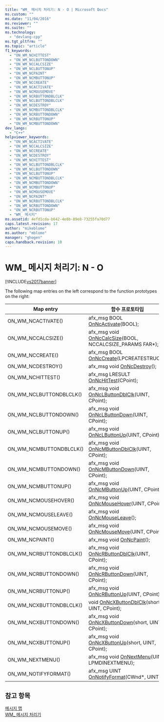 ```yaml
---
title: "WM_ 메시지 처리기: N - O | Microsoft Docs"
ms.custom: ""
ms.date: "11/04/2016"
ms.reviewer: ""
ms.suite: ""
ms.technology: 
  - "devlang-cpp"
ms.tgt_pltfrm: ""
ms.topic: "article"
f1_keywords: 
  - "ON_WM_NCHITTEST"
  - "ON_WM_NCLBUTTONDOWN"
  - "ON_WM_NCCALCSIZE"
  - "ON_WM_NCLBUTTONUP"
  - "ON_WM_NCPAINT"
  - "ON_WM_NCMBUTTONUP"
  - "ON_WM_NCCREATE"
  - "ON_WM_NCACTIVATE"
  - "ON_WM_NCMOUSEMOVE"
  - "ON_WM_NCRBUTTONDBLCLK"
  - "ON_WM_NCLBUTTONDBLCLK"
  - "ON_WM_NCDESTROY"
  - "ON_WM_NCMBUTTONDBLCLK"
  - "ON_WM_NCRBUTTONDOWN"
  - "ON_WM_NCRBUTTONUP"
  - "ON_WM_NCMBUTTONDOWN"
dev_langs: 
  - "C++"
helpviewer_keywords: 
  - "ON_WM_NCACTIVATE"
  - "ON_WM_NCCALCSIZE"
  - "ON_WM_NCCREATE"
  - "ON_WM_NCDESTROY"
  - "ON_WM_NCHITTEST"
  - "ON_WM_NCLBUTTONDBLCLK"
  - "ON_WM_NCLBUTTONDOWN"
  - "ON_WM_NCLBUTTONUP"
  - "ON_WM_NCMBUTTONDBLCLK"
  - "ON_WM_NCMBUTTONDOWN"
  - "ON_WM_NCMBUTTONUP"
  - "ON_WM_NCMOUSEMOVE"
  - "ON_WM_NCPAINT"
  - "ON_WM_NCRBUTTONDBLCLK"
  - "ON_WM_NCRBUTTONDOWN"
  - "ON_WM_NCRBUTTONUP"
  - "WM_ 메시지"
ms.assetid: 4efd1cda-b642-4e8b-89e8-73255fa70d77
caps.latest.revision: 17
author: "mikeblome"
ms.author: "mblome"
manager: "ghogen"
caps.handback.revision: 18
---
```

# WM_ 메시지 처리기: N - O
[!INCLUDE[vs2017banner](../../assembler/inline/includes/vs2017banner.md)]

The following map entries on the left correspond to the function prototypes on the right:  
  
|Map entry|함수 프로토타입|  
|---------------|--------------|  
|ON\_WM\_NCACTIVATE\(\)|afx\_msg BOOL [OnNcActivate](../Topic/CWnd::OnNcActivate.md)\(BOOL\);|  
|ON\_WM\_NCCALCSIZE\(\)|afx\_msg void [OnNcCalcSize](../Topic/CWnd::OnNcCalcSize.md)\(BOOL, NCCALCSIZE\_PARAMS FAR\*\);|  
|ON\_WM\_NCCREATE\(\)|afx\_msg BOOL [OnNcCreate](../Topic/CWnd::OnNcCreate.md)\(LPCREATESTRUCT\);|  
|ON\_WM\_NCDESTROY\(\)|afx\_msg void [OnNcDestroy](../Topic/CWnd::OnNcDestroy.md)\(\);|  
|ON\_WM\_NCHITTEST\(\)|afx\_msg LRESULT [OnNcHitTest](../Topic/CWnd::OnNcHitTest.md)\(CPoint\);|  
|ON\_WM\_NCLBUTTONDBLCLK\(\)|afx\_msg void [OnNcLButtonDblClk](../Topic/CWnd::OnNcLButtonDblClk.md)\(UINT, CPoint\);|  
|ON\_WM\_NCLBUTTONDOWN\(\)|afx\_msg void [OnNcLButtonDown](../Topic/CWnd::OnNcLButtonDown.md)\(UINT, CPoint\);|  
|ON\_WM\_NCLBUTTONUP\(\)|afx\_msg void [OnNcLButtonUp](../Topic/CWnd::OnNcLButtonUp.md)\(UINT, CPoint\);|  
|ON\_WM\_NCMBUTTONDBLCLK\(\)|afx\_msg void [OnNcMButtonDblClk](../Topic/CWnd::OnNcMButtonDblClk.md)\(UINT, CPoint\);|  
|ON\_WM\_NCMBUTTONDOWN\(\)|afx\_msg void [OnNcMButtonDown](../Topic/CWnd::OnNcMButtonDown.md)\(UINT, CPoint\);|  
|ON\_WM\_NCMBUTTONUP\(\)|afx\_msg void [OnNcMButtonUp](../Topic/CWnd::OnNcMButtonUp.md)\(UINT, CPoint\);|  
|ON\_WM\_NCMOUSEHOVER\(\)|afx\_msg void [OnNcMouseHover](../Topic/CWnd::OnNcMouseHover.md)\(UINT, CPoint\);|  
|ON\_WM\_NCMOUSELEAVE\(\)|afx\_msg void [OnNcMouseLeave](../Topic/CWnd::OnNcMouseLeave.md)\(\);|  
|ON\_WM\_NCMOUSEMOVE\(\)|afx\_msg void [OnNcMouseMove](../Topic/CWnd::OnNcMouseMove.md)\(UINT, CPoint\);|  
|ON\_WM\_NCPAINT\(\)|afx\_msg void [OnNcPaint](../Topic/CWnd::OnNcPaint.md)\(\);|  
|ON\_WM\_NCRBUTTONDBLCLK\(\)|afx\_msg void [OnNcRButtonDblClk](../Topic/CWnd::OnNcRButtonDblClk.md)\(UINT, CPoint\);|  
|ON\_WM\_NCRBUTTONDOWN\(\)|afx\_msg void [OnNcRButtonDown](../Topic/CWnd::OnNcRButtonDown.md)\(UINT, CPoint\);|  
|ON\_WM\_NCRBUTTONUP\(\)|afx\_msg void [OnNcRButtonUp](../Topic/CWnd::OnNcRButtonUp.md)\(UINT, CPoint\);|  
|ON\_WM\_NCXBUTTONDBLCLK\(\)|void [OnNcXButtonDblClk](../Topic/CWnd::OnNcXButtonDblClk.md)\(short, UINT, CPoint\);|  
|ON\_WM\_NCXBUTTONDOWN\(\)|afx\_msg void [OnNcXButtonDown](../Topic/CWnd::OnNcXButtonDown.md)\(short, UINT, CPoint\);|  
|ON\_WM\_NCXBUTTONUP\(\)|afx\_msg void [OnNcXButtonUp](../Topic/CWnd::OnNcXButtonUp.md)\(short, UINT, CPoint\);|  
|ON\_WM\_NEXTMENU\(\)|afx\_msg void [OnNextMenu](../Topic/CWnd::OnNextMenu.md)\(UINT, LPMDINEXTMENU\);|  
|ON\_WM\_NOTIFYFORMAT\(\)|afx\_msg UINT [OnNotifyFormat](../Topic/CWnd::OnNotifyFormat.md)\(CWnd\*, UINT\);|  
  
## 참고 항목  
 [메시지 맵](../../mfc/reference/message-maps-mfc.md)   
 [WM\_ 메시지 처리기](../../mfc/reference/handlers-for-wm-messages.md)